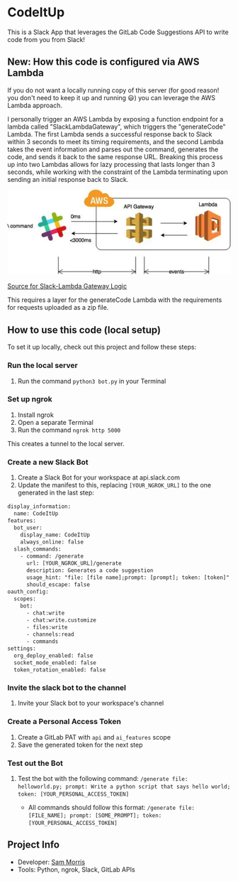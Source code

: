 # CodeItUp

This is a Slack App that leverages the GitLab Code Suggestions API to write code from you from Slack!

## New: How this code is configured via AWS Lambda

If you do not want a locally running copy of this server (for good reason! you don't need to keep it up and running :smiley:) you can leverage the AWS Lambda approach.

I personally trigger an AWS Lambda by exposing a function endpoint for a lambda called "SlackLambdaGateway", which triggers the "generateCode" Lambda. The first Lambda sends a successful response back to Slack within 3 seconds to meet its timing requirements, and the second Lambda takes the event information and parses out the command, generates the code, and sends it back to the same response URL. Breaking this process up into two Lambdas allows for lazy processing that lasts longer than 3 seconds, while working with the constraint of the Lambda terminating upon sending an initial response back to Slack.

![Slack-Lambda Gateway](images/slack-lambda-gateway.png)

[Source for Slack-Lambda Gateway Logic](https://phil-dobson.medium.com/building-a-slack-lambda-gateway-e078aa743352)

This requires a layer for the generateCode Lambda with the requirements for requests uploaded as a zip file.

## How to use this code (local setup)

To set it up locally, check out this project and follow these steps:

### Run the local server
1. Run the command `python3 bot.py` in your Terminal

### Set up ngrok
1. Install ngrok
1. Open a separate Terminal
1. Run the command `ngrok http 5000`

This creates a tunnel to the local server.

### Create a new Slack Bot
1. Create a Slack Bot for your workspace at api.slack.com
1. Update the manifest to this, replacing `[YOUR_NGROK_URL]` to the one generated in the last step:

```
display_information:
  name: CodeItUp
features:
  bot_user:
    display_name: CodeItUp
    always_online: false
  slash_commands:
    - command: /generate
      url: [YOUR_NGROK_URL]/generate
      description: Generates a code suggestion
      usage_hint: "file: [file name];prompt: [prompt]; token: [token]"
      should_escape: false
oauth_config:
  scopes:
    bot:
      - chat:write
      - chat:write.customize
      - files:write
      - channels:read
      - commands
settings:
  org_deploy_enabled: false
  socket_mode_enabled: false
  token_rotation_enabled: false
  ```

### Invite the slack bot to the channel
1. Invite your Slack bot to your workspace's channel

### Create a Personal Access Token
1. Create a GitLab PAT with `api` and `ai_features` scope
1. Save the generated token for the next step

### Test out the Bot
1. Test the bot with the following command:
`/generate file: helloworld.py; prompt: Write a python script that says hello world; token: [YOUR_PERSONAL_ACCESS_TOKEN]`

   * All commands should follow this format: `/generate file: [FILE_NAME]; prompt: [SOME_PROMPT]; token: [YOUR_PERSONAL_ACCESS_TOKEN]`

## Project Info
- Developer: [Sam Morris](https://gitlab.com/sam)
- Tools: Python, ngrok, Slack, GitLab APIs
